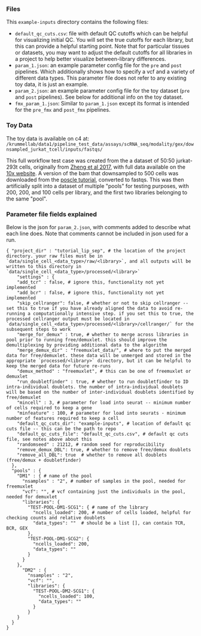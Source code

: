 
### Files
This `example-inputs` directory contains the following files:
* `default_qc_cuts.csv`: file with default QC cutoffs which can be helpful for visualizing initial QC. You will set the true cutoffs for each library, but this can provide a helpful starting point. Note that for particular tissues or datasets, you may want to adjust the default cutoffs for all libraries in a project to help better visualize between-library differences.
* `param_1.json`: an example parameter config file for the `pre` and `post` pipelines. Which additionally shows how to specify a vcf and a variety of different data types. This parameter file does not refer to any existing toy data, it is just an example. 
* `param_2.json`: an example parameter config file for the toy dataset (`pre` and `post` pipelines). See below for additional info on the toy dataset.
* `fmx_param_1.json`: Similar to `param_1.json` except its format is intended for the `pre_fmx` and `post_fmx` pipelines.


### Toy Data
The toy data is available on c4 at:
`/krummellab/data1/pipeline_test_data/assays/scRNA_seq/modality/gex/downsampled_jurkat_tcell/inputs/fastqs/`

This full workflow test case was created from the a dataset of 50:50 jurkat-293t cells, originally from [Zheng et al 2017](https://www.nature.com/articles/ncomms14049), with full data available on the [10x website]( https://www.10xgenomics.com/resources/datasets/50-percent-50-percent-jurkat-293-t-cell-mixture-1-standard-1-1-0). A version of the bam that downsampled to 500 cells was downloaded from the [poscle tutorial](https://drive.google.com/drive/folders/1drNBY0SltMKpgLe_z9w1Swx1QK14uO5T), converted to fastqs. This was then artificially split into a dataset of multiple "pools" for testing purposes, with 200, 200, and 100 cells per library, and the first two libraries belonging to the same "pool". 

### Parameter file fields explained

Below is the json for `param_2.json`, with comments added to describe what each line does.
Note that comments cannot be included in json used for a run.

```
{ "project_dir" : "tutorial_lip_sep", # the location of the project directory. your raw files must be in `data/single_cell_<data_type>/raw/<library>`, and all outputs will be written to this directory in `data/single_cell_<data_type>/processed/<library>`
    "settings" : {
    "add_tcr" : false, # ignore this, functionality not yet implemented
    "add_bcr" : false, # ignore this, functionality not yet implemented
    "skip_cellranger": false, # whether or not to skip cellranger -- set this to true if you have already aligned the data to avoid re-running a computationally intensive step. if you set this to true, the processed cellranger output must be located in `data/single_cell_<data_type>/processed/<library>/cellranger/` for the subsequent steps to work
    "merge_for_demux" : true, # whether to merge across libraries in pool prior to running free/demuxlet. this should improve the demultiplexing by providing additional data to the algorithm
    "merge_demux_dir" : "freemuxlet_data/", # where to put the merged data for free/demuxlet. these data will be unmerged and stored in the appropriate `processed/<library>` directory, but it can be helpful to keep the merged data for future re-runs
    "demux_method" : "freemuxlet", # this can be one of freemuxlet or demuxlet
    "run_doubletfinder" : true, # whether to run doubletfinder to ID intra-individual doublets. the number of intra-individual doublets will be based on the number of inter-individual doublets identified by free/demuxlet
    "mincell" : 3, # parameter for load into seurat -- minimum number of cells required to keep a gene
    "minfeature" : 100, # parameter for load into seurats - minimum number of features required to keep a cell
    "default_qc_cuts_dir": "example-inputs", # location of default qc cuts file -- this can be the path to repo 
    "default_qc_cuts_file": "default_qc_cuts.csv", # default qc cuts file, see notes above about this
    "randomseed" : 21212, # random seed for reproducibility
    "remove_demux_DBL": true, # whether to remove free/demux doublets
    "remove_all_DBL": true	# whether to remove all doublets (free/demux + doubletfinder)
  },
  "pools" : {
    "DM1" : { # name of the pool
      "nsamples" : "2", # number of samples in the pool, needed for freemuxlet
      "vcf": "", # vcf containing just the individuals in the pool, needed for demuxlet
      "libraries": { 
        "TEST-POOL-DM1-SCG1": { # name of the library
          "ncells_loaded": 200, # number of cells loaded, helpful for checking counts and relative doublets
          "data_types": ""  # should be a list [], can contain TCR, BCR, GEX
        },
        "TEST-POOL-DM1-SCG2": {
          "ncells_loaded": 200,
          "data_types": ""
        }
      }
    },
      "DM2" : {
        "nsamples" : "2",
        "vcf": "",
        "libraries": {
          "TEST-POOL-DM2-SCG1": {
            "ncells_loaded": 100,
            "data_types": ""
          }
        }
    }
  }
}
```
